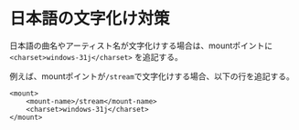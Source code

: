 # 日本語の文字化け対策
日本語の曲名やアーティスト名が文字化けする場合は、mountポイントに` <charset>windows-31j</charset>` を追記する。

例えば、mountポイントが`/stream`で文字化けする場合、以下の行を追記する。

    <mount>
        <mount-name>/stream</mount-name>
        <charset>windows-31j</charset>
    </mount>